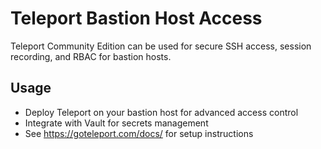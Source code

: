 # Teleport Bastion Host Access

Teleport Community Edition can be used for secure SSH access, session recording, and RBAC for bastion hosts.

## Usage
- Deploy Teleport on your bastion host for advanced access control
- Integrate with Vault for secrets management
- See https://goteleport.com/docs/ for setup instructions
